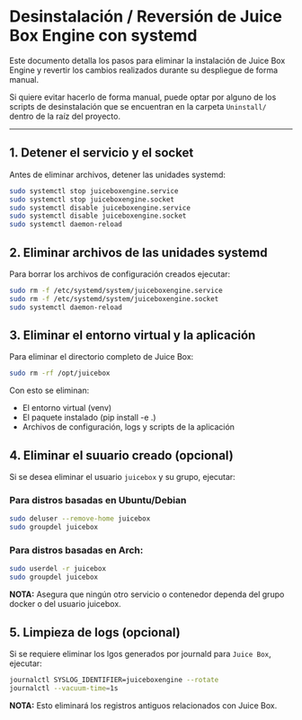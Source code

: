 # Desinstalación / Reversión de Juice Box Engine con systemd

Este documento detalla los pasos para eliminar la instalación de Juice Box Engine y revertir los cambios realizados durante su despliegue de forma manual.

Si quiere evitar hacerlo de forma manual, puede optar por alguno de los scripts de desinstalación que se encuentran en la carpeta `Uninstall/` dentro de la raíz del proyecto.

---

## 1. Detener el servicio y el socket

Antes de eliminar archivos, detener las unidades systemd:

```bash
sudo systemctl stop juiceboxengine.service
sudo systemctl stop juiceboxengine.socket
sudo systemctl disable juiceboxengine.service
sudo systemctl disable juiceboxengine.socket
sudo systemctl daemon-reload
```

## 2. Eliminar archivos de las unidades systemd

Para borrar los archivos de configuración creados ejecutar:

```bash
sudo rm -f /etc/systemd/system/juiceboxengine.service
sudo rm -f /etc/systemd/system/juiceboxengine.socket
sudo systemctl daemon-reload
```

## 3. Eliminar el entorno virtual y la aplicación

Para eliminar el directorio completo de Juice Box:

```bash
sudo rm -rf /opt/juicebox
```

Con esto se eliminan:
- El entorno virtual (venv)
- El paquete instalado (pip install -e .)
- Archivos de configuración, logs y scripts de la aplicación

## 4. Eliminar el suuario creado (opcional)

Si se desea eliminar el usuario `juicebox` y su grupo, ejecutar:

### Para distros basadas en Ubuntu/Debian

```bash
sudo deluser --remove-home juicebox
sudo groupdel juicebox
```

### Para distros basadas en Arch:

```bash
sudo userdel -r juicebox
sudo groupdel juicebox
```

**NOTA:** Asegura que ningún otro servicio o contenedor dependa del grupo docker o del usuario juicebox.

## 5. Limpieza de logs (opcional)

Si se requiere eliminar los lgos generados por journald para `Juice Box`, ejecutar:

```bash
journalctl SYSLOG_IDENTIFIER=juiceboxengine --rotate
journalctl --vacuum-time=1s
```

**NOTA:** Esto eliminará los registros antiguos relacionados con Juice Box.
